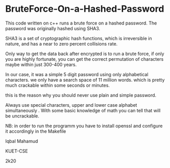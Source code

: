 # BruteForce-On-a-Hashed-Password

This code written on c++ runs a brute force on a hashed password. The password was originally hashed using SHA3. 

SHA3 is a set of cryptographic hash functions, which is irreversible in nature, 
and has a near to zero percent collisions rate. 

Only way to get the data back after encrypted is to run a brute force, if only you are highly fortunate, 
you can get the correct permutation of characters maybe within just 300-400 years. 

In our case, it was a simple 5 digit password using only alphabetical characters. 
we only have a search space of 11 million words. which is pretty much crackable within some seconds or minutes. 

this is the reason why you should never use plain and simple password. 

Always use special characters, upper and lower case alphabet simultaneously . 
With some basic knowledge of math you can tell that will be uncrackable. 

NB: in order to run the programm you have to install openssl and configure it accordingly in the Makefile 

Iqbal Mahamud 

KUET-CSE

2k20


